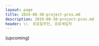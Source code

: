 ```yaml
---
layout: page
title: 2019-08-30-project-pros.md
description: 2019-08-30-project-pros.md
header: \\  프로집주인, 프로세입자
---
```


(upcoming)
